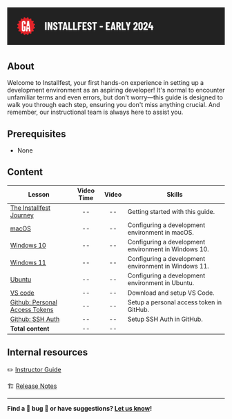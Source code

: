 # ![Installfest - Early 2024](./assets/hero.png)

## About

Welcome to Installfest, your first hands-on experience in setting up a development environment as an aspiring developer! It's normal to encounter unfamiliar terms and even errors, but don't worry—this guide is designed to walk you through each step, ensuring you don't miss anything crucial. And remember, our instructional team is always here to assist you.

## Prerequisites

- None

## Content

| Lesson | Video Time | Video | Skills |
| ------ |:----------:|:-----:| ------ |
| [The Installfest Journey](./the-installfest-journey/README.md)             | -- | -- | Getting started with this guide.                     |
| [macOS](./macos/README.md)                                                 | -- | -- | Configuring a development environment in macOS.      |
| [Windows 10](./windows-10/README.md)                                       | -- | -- | Configuring a development environment in Windows 10. |
| [Windows 11](./windows-11/README.md)                                       | -- | -- | Configuring a development environment in Windows 11. |
| [Ubuntu](./ubuntu/README.md)                                               | -- | -- | Configuring a development environment in Ubuntu.     |
| [VS code](./vs-code/README.md)                                             | -- | -- | Download and setup VS Code.                          |
| [Github: Personal Access Tokens](./github-personal-access-token/README.md) | -- | -- | Setup a personal access token in GitHub.             |
| [Github: SSH Auth](./github-ssh/README.md) | -- | -- | Setup SSH Auth in GitHub.             |
| **Total content**                                                          | -- | -- |                                                      |

## Internal resources

✏️ [Instructor Guide](./internal-resources/instructor-guide.md)

🏗️ [Release Notes](./internal-resources/release-notes.md)

---

**Find a 👾 bug 👾 or have suggestions? [Let us know](https://git.generalassemb.ly/modular-curriculum-all-courses/universal-resources-internal/blob/main/module-feedback.md)!**